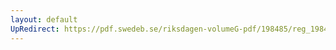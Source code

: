```yaml
---
layout: default
UpRedirect: https://pdf.swedeb.se/riksdagen-volumeG-pdf/198485/reg_198485__reg_02/reg_198485__reg_02_0200.pdf
---
```

